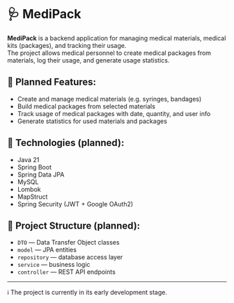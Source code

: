 # 🩺 MediPack

**MediPack** is a backend application for managing medical materials, medical kits (packages), and tracking their usage.  
The project allows medical personnel to create medical packages from materials, log their usage, and generate usage statistics.

## 📌 Planned Features:
- Create and manage medical materials (e.g. syringes, bandages)
- Build medical packages from selected materials
- Track usage of medical packages with date, quantity, and user info
- Generate statistics for used materials and packages

## 🔧 Technologies (planned):
- Java 21
- Spring Boot
- Spring Data JPA
- MySQL
- Lombok
- MapStruct
- Spring Security (JWT + Google OAuth2)

## 📁 Project Structure (planned):
- `DTO` — Data Transfer Object classes
- `model` — JPA entities
- `repository` — database access layer
- `service` — business logic
- `controller` — REST API endpoints

---

ℹ️ The project is currently in its early development stage.
